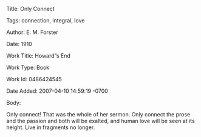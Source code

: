 Title:  Only Connect

Tags:   connection, integral, love

Author: E. M. Forster

Date:   1910

Work Title: Howard”s End

Work Type: Book

Work Id: 0486424545

Date Added: 2007-04-10 14:59:19 -0700

Body: 

Only connect! That was the whole of her sermon. Only connect the prose and the passion and both will be exalted, and human love will be seen at its height. Live in fragments no longer.

